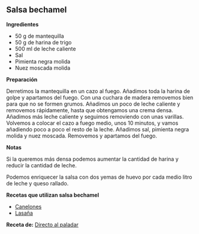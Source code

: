 ## Salsa bechamel

**Ingredientes**

- 50 g de mantequilla
- 50 g de harina de trigo
- 500 ml de leche caliente
- Sal
- Pimienta negra molida
- Nuez moscada molida

**Preparación**

Derretimos la mantequilla en un cazo al fuego. Añadimos toda la harina de golpe y apartamos del fuego. Con una cuchara de madera removemos bien para que no se formen grumos. Añadimos un poco de leche caliente y removemos rápidamente, hasta que obtengamos una crema densa. Añadimos más leche caliente y seguimos removiendo con unas varillas. Volvemos a colocar el cazo a fuego medio, unos 10 minutos, y vamos añadiendo poco a poco el resto de la leche. Añadimos sal, pimienta negra molida y nuez moscada. Removemos y apartamos del fuego.

**Notas**

Si la queremos más densa podemos aumentar la cantidad de harina y reducir la cantidad de leche.

Podemos enriquecer la salsa con dos yemas de huevo por cada medio litro de leche y queso rallado.

**Recetas que utilizan salsa bechamel**

- [Canelones](../salado/canelones.md)
- [Lasaña](../salado/lasana.md)

**Receta de:** [Directo al paladar](https://www.directoalpaladar.com/curso-de-cocina/salsa-bechamel-receta-definitiva-siempre-te-quede-perfecta)
